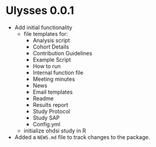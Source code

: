 # Ulysses 0.0.1

* Add initial functionality
    * file templates for:
        - Analysis script
        - Cohort Details
        - Contribution Guidelines
        - Example Script
        - How to run
        - Internal function file
        - Meeting minutes
        - News
        - Email templates
        - Readme
        - Results report
        - Study Protocol
        - Study SAP
        - Config.yml
    * initialize ohdsi study in R
* Added a `NEWS.md` file to track changes to the package.
